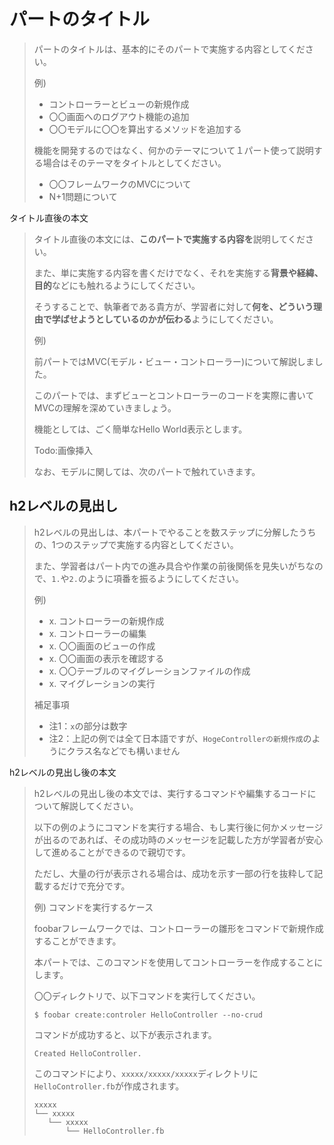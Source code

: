 # パートのタイトル

>パートのタイトルは、基本的にそのパートで実施する内容としてください。
>
>例)
> - コントローラーとビューの新規作成
> - 〇〇画面へのログアウト機能の追加
> - 〇〇モデルに〇〇を算出するメソッドを追加する
>
>機能を開発するのではなく、何かのテーマについて１パート使って説明する場合はそのテーマをタイトルとしてください。
>
> - 〇〇フレームワークのMVCについて
> - N+1問題について

タイトル直後の本文

>タイトル直後の本文には、**このパートで実施する内容を**説明してください。
>
>また、単に実施する内容を書くだけでなく、それを実施する**背景や経緯、目的**などにも触れるようにしてください。
>
>そうすることで、執筆者である貴方が、学習者に対して**何を、どういう理由で学ばせようとしているのかが伝わる**ようにしてください。
>
> 例)
>
> 前パートではMVC(モデル・ビュー・コントローラー)について解説しました。
>
> このパートでは、まずビューとコントローラーのコードを実際に書いてMVCの理解を深めていきましょう。
>
> 機能としては、ごく簡単なHello World表示とします。
>
> Todo:画像挿入
>
> なお、モデルに関しては、次のパートで触れていきます。

## h2レベルの見出し

>h2レベルの見出しは、本パートでやることを数ステップに分解したうちの、1つのステップで実施する内容としてください。
>
>また、学習者はパート内での進み具合や作業の前後関係を見失いがちなので、`1.`や`2.`のように項番を振るようにしてください。
>
>例)
>
>- x. コントローラーの新規作成
>- x. コントローラーの編集
>- x. 〇〇画面のビューの作成
>- x. 〇〇画面の表示を確認する
>- x. 〇〇テーブルのマイグレーションファイルの作成
>- x. マイグレーションの実行
>
>補足事項
>- 注1：`x`の部分は数字
>- 注2：上記の例では全て日本語ですが、`HogeControllerの新規作成`のようにクラス名などでも構いません

h2レベルの見出し後の本文

>h2レベルの見出し後の本文では、実行するコマンドや編集するコードについて解説してください。
>
>以下の例のようにコマンドを実行する場合、もし実行後に何かメッセージが出るのであれば、その成功時のメッセージを記載した方が学習者が安心して進めることができるので親切です。
>
>ただし、大量の行が表示される場合は、成功を示す一部の行を抜粋して記載するだけで充分です。
> 
>例) コマンドを実行するケース
>
>foobarフレームワークでは、コントローラーの雛形をコマンドで新規作成することができます。
>
>本パートでは、このコマンドを使用してコントローラーを作成することにします。
>
>〇〇ディレクトリで、以下コマンドを実行してください。
>
>```
>$ foobar create:controler HelloController --no-crud
>```
>
>コマンドが成功すると、以下が表示されます。
>
>```
>Created HelloController.
>```
>
>このコマンドにより、`xxxxx/xxxxx/xxxxx`ディレクトリに`HelloController.fb`が作成されます。
>
>```
>xxxxx
>└── xxxxx
>    └── xxxxx
>        └── HelloController.fb
>```
